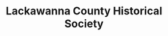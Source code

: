 ---
layout: repo
title: "Lackawanna County Historical Society"
id: 15202
permalink: repos/15202/
---